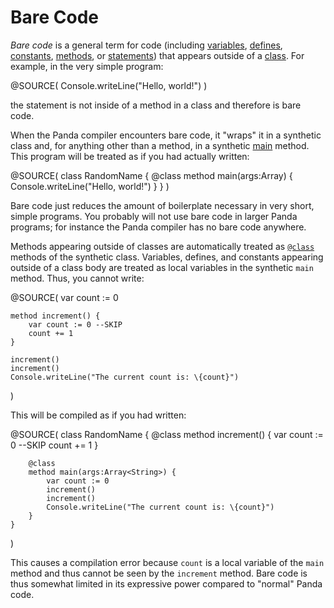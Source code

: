 Bare Code
=========

*Bare code* is a general term for code (including [variables](variables.html),
[defines](defines.html), [constants](constants.html), [methods](methods.html),
or [statements](statements.html)) that appears outside of a 
[class](classes.html). For example, in the very simple program:

@SOURCE(
    Console.writeLine("Hello, world!")
)

the statement is not inside of a method in a class and therefore is bare code.

When the Panda compiler encounters bare code, it "wraps" it in a synthetic class
and, for anything other than a method, in a synthetic [main](main.html) method. 
This program will be treated as if you had actually written:

@SOURCE(
    class RandomName {
        @class
        method main(args:Array<String>) {
            Console.writeLine("Hello, world!")
        } 
    }
)

Bare code just reduces the amount of boilerplate necessary in very short, simple
programs. You probably will not use bare code in larger Panda programs; for
instance the Panda compiler has no bare code anywhere.

Methods appearing outside of classes are automatically treated as 
[`@class`](annotations.html#class) methods of the synthetic class. Variables, 
defines, and constants appearing outside of a class body are treated as local 
variables in the synthetic `main` method. Thus, you cannot write:

@SOURCE(
    var count := 0

    method increment() {
        var count := 0 --SKIP
        count += 1
    }

    increment()
    increment()
    Console.writeLine("The current count is: \{count}")
)

This will be compiled as if you had written:

@SOURCE(
    class RandomName {
        @class
        method increment() {
            var count := 0 --SKIP
            count += 1
        }

        @class
        method main(args:Array<String>) {
            var count := 0
            increment()
            increment()
            Console.writeLine("The current count is: \{count}")
        }
    }
)

This causes a compilation error because `count` is a local variable of the
`main` method and thus cannot be seen by the `increment` method. Bare code is 
thus somewhat limited in its expressive power compared to "normal" Panda code.